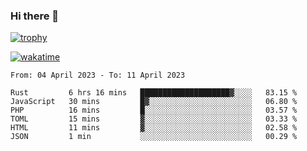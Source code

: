 ### Hi there 👋

[![trophy](https://github-profile-trophy.vercel.app/?username=cxnky&theme=dracula)](https://github.com/ryo-ma/github-profile-trophy)

[![wakatime](https://wakatime.com/badge/user/1c39c599-5497-41b9-a5be-2c4676e7fd23.svg)](https://wakatime.com/@1c39c599-5497-41b9-a5be-2c4676e7fd23)
<!--START_SECTION:waka-->

```text
From: 04 April 2023 - To: 11 April 2023

Rust         6 hrs 16 mins   ████████████████████▓░░░░   83.15 %
JavaScript   30 mins         █▓░░░░░░░░░░░░░░░░░░░░░░░   06.80 %
PHP          16 mins         █░░░░░░░░░░░░░░░░░░░░░░░░   03.57 %
TOML         15 mins         ▓░░░░░░░░░░░░░░░░░░░░░░░░   03.33 %
HTML         11 mins         ▓░░░░░░░░░░░░░░░░░░░░░░░░   02.58 %
JSON         1 min           ░░░░░░░░░░░░░░░░░░░░░░░░░   00.29 %
```

<!--END_SECTION:waka-->
